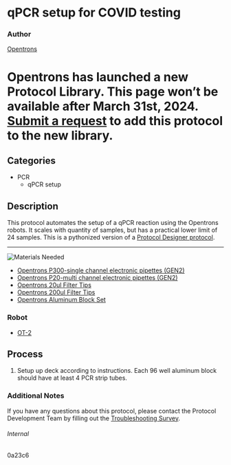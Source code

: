 # qPCR setup for COVID testing

### Author
[Opentrons](https://opentrons.com/)


# Opentrons has launched a new Protocol Library. This page won’t be available after March 31st, 2024. [Submit a request](https://docs.google.com/forms/d/e/1FAIpQLSdYYp9QCKow4nn0KlCVsMS3HX0eJ0N9O7-erajKvcpT0lWbSg/viewform) to add this protocol to the new library.

## Categories
* PCR
	* qPCR setup

## Description
This protocol automates the setup of a qPCR reaction using the Opentrons robots. It scales with quantity of samples, but has a practical lower limit of 24 samples. This is a pythonized version of a [Protocol Designer protocol](https://s3.amazonaws.com/pf-upload-01/u-4256/0/2020-09-21/tm23shu/Full%20PCR%20Plate%20with%20Master%20Mix%20.json).

---
![Materials Needed](https://s3.amazonaws.com/opentrons-protocol-library-website/custom-README-images/001-General+Headings/materials.png)

* [Opentrons P300-single channel electronic pipettes (GEN2)](https://shop.opentrons.com/collections/ot-2-robot/products/single-channel-electronic-pipette?variant=5984549109789)
* [Opentrons P20-multi channel electronic pipettes (GEN2)](https://shop.opentrons.com/collections/ot-2-robot/products/8-channel-electronic-pipette)
* [Opentrons 20ul Filter Tips](https://shop.opentrons.com/collections/opentrons-tips/products/opentrons-20ul-filter-tips)
* [Opentrons 200ul Filter Tips](https://shop.opentrons.com/collections/opentrons-tips/products/opentrons-200ul-filter-tips)
* [Opentrons Aluminum Block Set](https://shop.opentrons.com/products/aluminum-block-set)

### Robot
* [OT-2](https://opentrons.com/ot-2)

## Process
1. Setup up deck according to instructions.  Each 96 well aluminum block should have at least 4 PCR strip tubes. 

### Additional Notes
If you have any questions about this protocol, please contact the Protocol Development Team by filling out the [Troubleshooting Survey](https://protocol-troubleshooting.paperform.co/).

###### Internal
0a23c6
